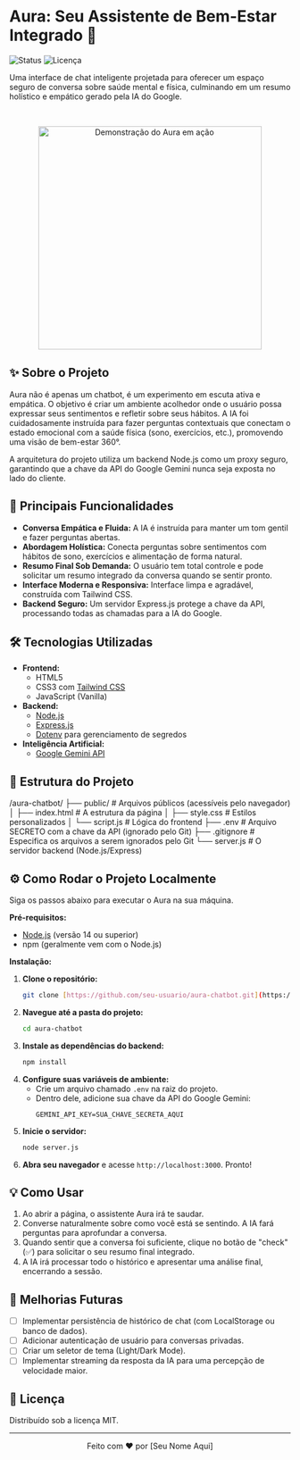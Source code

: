 # Aura: Seu Assistente de Bem-Estar Integrado 💬

![Status](https://img.shields.io/badge/status-em%20desenvolvimento-yellow.svg)
![Licença](https://img.shields.io/badge/licença-MIT-blue.svg)

Uma interface de chat inteligente projetada para oferecer um espaço seguro de conversa sobre saúde mental e física, culminando em um resumo holístico e empático gerado pela IA do Google.

</br>

<!-- 
    IMPORTANTE: Grave um GIF curto mostrando o chatbot em ação e substitua o link abaixo.
    Ferramentas como ScreenToGif (Windows) ou Kap (Mac) são ótimas para isso.
-->
<p align="center">
  <img src="https://i.imgur.com/link_para_seu_gif_ou_imagem_aqui.gif" alt="Demonstração do Aura em ação" width="400px">
</p>

## ✨ Sobre o Projeto

Aura não é apenas um chatbot, é um experimento em escuta ativa e empática. O objetivo é criar um ambiente acolhedor onde o usuário possa expressar seus sentimentos e refletir sobre seus hábitos. A IA foi cuidadosamente instruída para fazer perguntas contextuais que conectam o estado emocional com a saúde física (sono, exercícios, etc.), promovendo uma visão de bem-estar 360°.

A arquitetura do projeto utiliza um backend Node.js como um proxy seguro, garantindo que a chave da API do Google Gemini nunca seja exposta no lado do cliente.

## 🚀 Principais Funcionalidades

-   **Conversa Empática e Fluida:** A IA é instruída para manter um tom gentil e fazer perguntas abertas.
-   **Abordagem Holística:** Conecta perguntas sobre sentimentos com hábitos de sono, exercícios e alimentação de forma natural.
-   **Resumo Final Sob Demanda:** O usuário tem total controle e pode solicitar um resumo integrado da conversa quando se sentir pronto.
-   **Interface Moderna e Responsiva:** Interface limpa e agradável, construída com Tailwind CSS.
-   **Backend Seguro:** Um servidor Express.js protege a chave da API, processando todas as chamadas para a IA do Google.

## 🛠️ Tecnologias Utilizadas

-   **Frontend:**
    -   HTML5
    -   CSS3 com [Tailwind CSS](https://tailwindcss.com/)
    -   JavaScript (Vanilla)
-   **Backend:**
    -   [Node.js](https://nodejs.org/)
    -   [Express.js](https://expressjs.com/pt-br/)
    -   [Dotenv](https://github.com/motdotla/dotenv) para gerenciamento de segredos
-   **Inteligência Artificial:**
    -   [Google Gemini API](https://ai.google.dev/)

## 📁 Estrutura do Projeto


/aura-chatbot/
├── public/              # Arquivos públicos (acessíveis pelo navegador)
│   ├── index.html       # A estrutura da página
│   ├── style.css        # Estilos personalizados
│   └── script.js        # Lógica do frontend
├── .env                 # Arquivo SECRETO com a chave da API (ignorado pelo Git)
├── .gitignore           # Especifica os arquivos a serem ignorados pelo Git
└── server.js            # O servidor backend (Node.js/Express)


## ⚙️ Como Rodar o Projeto Localmente

Siga os passos abaixo para executar o Aura na sua máquina.

**Pré-requisitos:**
-   [Node.js](https://nodejs.org/) (versão 14 ou superior)
-   npm (geralmente vem com o Node.js)

**Instalação:**

1.  **Clone o repositório:**
    ```sh
    git clone [https://github.com/seu-usuario/aura-chatbot.git](https://github.com/seu-usuario/aura-chatbot.git)
    ```
2.  **Navegue até a pasta do projeto:**
    ```sh
    cd aura-chatbot
    ```
3.  **Instale as dependências do backend:**
    ```sh
    npm install
    ```
4.  **Configure suas variáveis de ambiente:**
    -   Crie um arquivo chamado `.env` na raiz do projeto.
    -   Dentro dele, adicione sua chave da API do Google Gemini:
        ```
        GEMINI_API_KEY=SUA_CHAVE_SECRETA_AQUI
        ```
5.  **Inicie o servidor:**
    ```sh
    node server.js
    ```
6.  **Abra seu navegador** e acesse `http://localhost:3000`. Pronto!

## 💡 Como Usar

1.  Ao abrir a página, o assistente Aura irá te saudar.
2.  Converse naturalmente sobre como você está se sentindo. A IA fará perguntas para aprofundar a conversa.
3.  Quando sentir que a conversa foi suficiente, clique no botão de "check" (✅) para solicitar o seu resumo final integrado.
4.  A IA irá processar todo o histórico e apresentar uma análise final, encerrando a sessão.

## 🔮 Melhorias Futuras

-   [ ] Implementar persistência de histórico de chat (com LocalStorage ou banco de dados).
-   [ ] Adicionar autenticação de usuário para conversas privadas.
-   [ ] Criar um seletor de tema (Light/Dark Mode).
-   [ ] Implementar streaming da resposta da IA para uma percepção de velocidade maior.

## 📄 Licença

Distribuído sob a licença MIT.

---
<p align="center">
  Feito com ❤️ por [Seu Nome Aqui]
</p>
